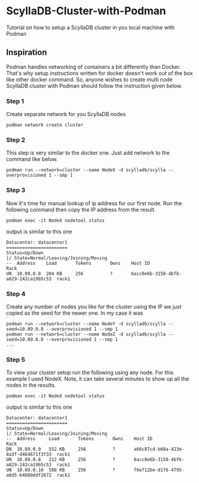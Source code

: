 # ScyllaDB-Cluster-with-Podman
Tutorial on how to setup a ScyllaDB cluster in you local machine with Podman


## Inspiration
Podman handles networking of containers a bit differently than Docker. That's why setup instructions written for docker doesn't work out of the box like other docker command. So, anyone wishes to create multi node ScyllaDB cluster with Podman should follow the instruction given below.

### Step 1
Create separate network for you ScyllaDB nodes
```
podman network create cluster
```

### Step 2
This step is very similar to the docker one. Just add network to the command like below.
```
podman run --network=cluster --name NodeX -d scylladb/scylla --overprovisioned 1 --smp 1
```
### Step 3
Now it's time for manual lookup of ip address for our first node. Run the following command then copy the IP address from the result. 
```
podman exec -it NodeX nodetool status
```
output is similar to this one
```
Datacenter: datacenter1
=======================
Status=Up/Down
|/ State=Normal/Leaving/Joining/Moving
--  Address    Load       Tokens       Owns    Host ID                               Rack
UN  10.89.0.8  204 KB     256          ?       6acc8e6b-3158-4bfb-a829-242ca19b5c53  rack1
```
### Step 4
Create any number of nodes you like for the cluster using the IP we just copied as the seed for the newer one. In my case it was
```
podman run --network=cluster --name NodeY -d scylladb/scylla --seed=10.89.0.8 --overprovisioned 1 --smp 1
podman run --network=cluster --name NodeZ -d scylladb/scylla --seed=10.89.0.8 --overprovisioned 1 --smp 1
...
```
### Step 5
To view your cluster setup run the following using any node. For this example I used NodeX. Note, it can take several minutes to show up all the nodes in the results.
```
podman exec -it NodeX nodetool status
```
output is similar to this one
```
Datacenter: datacenter1
=======================
Status=Up/Down
|/ State=Normal/Leaving/Joining/Moving
--  Address     Load       Tokens       Owns    Host ID                               Rack
DN  10.89.0.9   552 KB     256          ?       a66c87cd-b68a-423e-8a3f-d464671f3f33  rack1
UN  10.89.0.8   212 KB     256          ?       6acc8e6b-3158-4bfb-a829-242ca19b5c53  rack1
UN  10.89.0.10  588 KB     256          ?       f6e712be-d1f6-4795-a6d5-b4880ddf2672  rack1
```
